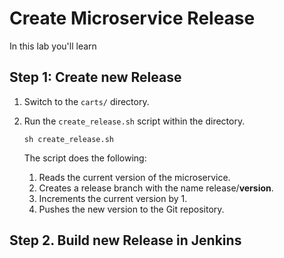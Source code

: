 # Create Microservice Release

In this lab you'll learn 

## Step 1: Create new Release

1. Switch to the `carts/` directory.

1. Run the `create_release.sh` script within the directory.
    ```
    sh create_release.sh
    ```

    The script does the following:
    1. Reads the current version of the microservice.
    1. Creates a release branch with the name release/**version**.
    1. Increments the current version by 1. 
    1. Pushes the new version to the Git repository.

## Step 2. Build new Release in Jenkins
